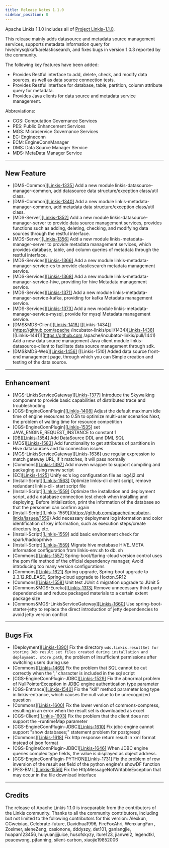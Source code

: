```yaml
---
title: Release Notes 1.1.0
sidebar_position: 8
--- 
```


Apache Linkis 1.1.0 includes all of [Project Linkis-1.1.0](https://github.com/apache/incubator-linkis/projects/3).

This release mainly adds datasource and metadata source management services, supports metadata information query for hive/mysql/kafka/elasticsearch, and fixes bugs in version 1.0.3 reported by the community.

The following key features have been added:
* Provides Restful interface to add, delete, check, and modify data sources, as well as data source connection tests.
* Provides Restful interface for database, table, partition, column attribute query for metadata.
* Provides Java clients for data source and metadata service management.

Abbreviations:
- CGS: Computation Governance Services
- PES: Public Enhancement Services
- MGS: Microservice Governance Services
- EC: Engineconn
- ECM: EngineConnManager
- DMS: Data Source Manager Service
- MDS: MetaData Manager Service

---


## New Feature

* \[DMS-Common][[Linkis-1335]](https://github.com/apache/incubator-linkis/pull/1335) Add a new module linkis-datasource-manager-common, add datasource data structure/exception class/util class.
* \[DMS-Common][[Linkis-1340]](https://github.com/apache/incubator-linkis/pull/1340) Add a new module linkis-metadata-manager-common, add metadata data structure/exception class/util class.
* \[MDS-Server][[Linkis-1352]](https://github.com/apache/incubator-linkis/pull/1352) Add a new module linkis-datasource-manager-server to provide data source management services, provides functions such as adding, deleting, checking, and modifying data sources through the restful interface.
* \[MDS-Server][[Linkis-1356]](https://github.com/apache/incubator-linkis/pull/1356) Add a new module linkis-metadata-manager-server to provide metadata management services, which provides database, table, and column queries of metadata through the restful interface.
* \[MDS-Services][[Linkis-1366]](https://github.com/apache/incubator-linkis/pull/1366) Add a new module linkis-metadata-manager-service-es to provide elasticsearch metadata management service.
* \[MDS-Services][[Linkis-1368]](https://github.com/apache/incubator-linkis/pull/1368) Add a new module linkis-metadata-manager-service-hive, providing for hive Metadata management service.
* \[MDS-Services][[Linkis-1371]](https://github.com/apache/incubator-linkis/pull/1371) Add a new module linkis-metadata-manager-service-kafka, providing for kafka Metadata management service.
* \[MDS-Services][[Linkis-1373]](https://github.com/apache/incubator-linkis/pull/1373) Add a new module linkis-metadata-manager-service-mysql, provide for mysql Metadata management service.
* \[DMS&MDS-Client][[Linkis-1418]](https://github.com/apache/incubator-linkis/pull/1418) [[Linkis-1434]](https://github.com/apache /incubator-linkis/pull/1434)[[Linkis-1438]](https://github.com/apache/incubator-linkis/pull/1438)[[Linkis-1441]](https://github.com /apache/incubator-linkis/pull/1441) Add a new data source management Java client module linkis-datasource-client to facilitate data source management through sdk.
* \[DMS&MDS-Web][[Linkis-1456]](https://github.com/apache/incubator-linkis/pull/1456) [[Linkis-1510] Added data source front-end management page, through which you can Simple creation and testing of the data source.
---

## Enhancement
* \[MGS-LinkisServiceGateway][[Linkis-1377]](https://github.com/apache/incubator-linkis/pull/1377) Introduce the Skywalking component to provide basic capabilities of distributed trace and troubleshooting
* \[CGS-EngineConnPlugin][[Linkis-1408]](https://github.com/apache/incubator-linkis/pull/1408) Adjust the default maximum idle time of engine resources to 0.5h to optimize multi-user scenarios Next, the problem of waiting time for resource competition
* \[CGS-EngineConnPlugin][[Linkis-1535]](https://github.com/apache/incubator-linkis/pull/1535) set JAVA_ENGINE_REQUEST_INSTANCE to constant 1
* \[DB][[Linkis-1554]](https://github.com/apache/incubator-linkis/pull/1554) Add DataSource DDL and DML SQL
* \[MDS][[Linkis-1583]](https://github.com/apache/incubator-linkis/pull/1583) Add functionality to get attributes of partitions in Hive datasources and fix connection issues
* \[MGS-LinkisServiceGateway][[Linkis-1636]](https://github.com/apache/incubator-linkis/pull/1636) use regular expression to match gateway URL, if it matches, it will pass normally
* \[Commons][[Linkis-1397]](https://github.com/apache/incubator-linkis/pull/1397) Add maven wrapper to support compiling and packaging using mvnw script
* \[EC][[Linkis-1425]](https://github.com/apache/incubator-linkis/pull/1425) Unify ec's log configuration file as log4j2.xml
* \[Install-Script][[Linkis-1563]](https://github.com/apache/incubator-linkis/pull/1563) Optimize linkis-cli client script, remove redundant linkis-cli- start script file
* \[Install-Script][[Linkis-1559]](https://github.com/apache/incubator-linkis/issues/1559) Optimize the installation and deployment script, add a database connection test check when installing and deploying; Before initialization, print the information of the database so that the personnel can confirm again
* \[Install-Script][Linkis-1559]](https://github.com/apache/incubator-linkis/issues/1559) Add necessary deployment log information and color identification of key information, such as execution steps/create directory log, etc.
* \[Install-Script][[Linkis-1559]](https://github.com/apache/incubator-linkis/issues/1559) add basic environment check for spark/hadoop/hive
* \[Install-Script][[Linkis-1559]](https://github.com/apache/incubator-linkis/issues/1559) Migrate hive metabase HIVE_META information configuration from linkis-env.sh to db. sh
* \[Commons][[Linkis-1557]](https://github.com/apache/incubator-linkis/issues/1557) Spring-boot/Spring-cloud version control uses the pom file method of the official dependency manager, Avoid introducing too many version configurations
* \[Commons][[Linkis-1621]](https://github.com/apache/incubator-linkis/pull/1621) Spring upgrade, Spring-boot upgrade to 2.3.12.RELEASE, Spring-cloud upgrade to Hoxton.SR12
* \[Commons][[Linkis-1558]](https://github.com/apache/incubator-linkis/issues/1558) Unit test JUnit 4 migration upgrade to JUnit 5
* \[Commons&MGS-Eureka][[Linkis-1313]](https://github.com/apache/incubator-linkis/issues/1313) Remove unnecessary third-party dependencies and reduce packaged materials to a certain extent package size
* \[Commons&MGS-LinkisServiceGateway][[Linkis-1660]](https://github.com/apache/incubator-linkis/pull/1660) Use spring-boot-starter-jetty to replace the direct introduction of jetty dependencies to avoid jetty version conflict
---

## Bugs Fix
* \[Deployment][[Linkis-1390]](https://github.com/apache/incubator-linkis/pull/1390) Fix the directory `wds.linkis.resultSet for storing Job result set files created during installation and deployment. store.path`, the problem of insufficient permissions after switching users during use
* \[Commons][[Linkis-1469]](https://github.com/apache/incubator-linkis/pull/1469) Fix the problem that SQL cannot be cut correctly when the ';' character is included in the sql script
* \[CGS-EngineConnPlugin-JDBC][[Linkis-1529]](https://github.com/apache/incubator-linkis/pull/1529) Fix the abnormal problem of NullPointerException in JDBC engine authentication type parameter
* \[CGS-Entrance][[Linkis-1540]](https://github.com/apache/incubator-linkis/pull/1540) Fix the "kill" method parameter long type in linkis-entrance, which causes the null value to be unrecognized question
* \[Commons][[Linkis-1600]](https://github.com/apache/incubator-linkis/pull/1600) Fix the lower version of commons-compress, resulting in an error when the result set is downloaded as excel
* \[CGS-Client][[Linkis-1603]](https://github.com/apache/incubator-linkis/pull/1603) Fix the problem that the client does not support the -runtimeMap parameter
* \[CGS-EngineConnPlugin-JDBC][[Linkis-1610]](https://github.com/apache/incubator-linkis/pull/1610) Fix jdbc engine cannot support "show databases;" statement problem for postgresql
* \[Commons][[Linkis-1618]](https://github.com/apache/incubator-linkis/pull/1618) Fix http response return result in xml format instead of json format
* \[CGS-EngineConnPlugin-JDBC][[Linkis-1646]](https://github.com/apache/incubator-linkis/pull/1646) When JDBC engine queries complex type fields, the value is displayed as object address.
* \[CGS-EngineConnPlugin-PYTHON][[Linkis-1731]](https://github.com/apache/incubator-linkis/pull/1731) Fix the problem of row inversion of the result set field of the python engine's showDF function
* \[PES-BML][[Linkis-1556]](https://github.com/apache/incubator-linkis/issues/1556) Fix the HttpMessageNotWritableException that may occur in the file download interface

---------

## Credits 

The release of Apache Linkis 1.1.0 is inseparable from the contributors of the Linkis community. Thanks to all the community contributors, including but not limited to the following contributors for this version: Alexkun, CCweixiao, Celebrate-future, Davidhua1996, FireFoxAhri, WenxiangFan , Zosimer, aleneZeng, casionone, dddyszy, det101, ganlangjie, huapan123456, huiyuanjjjjuice, husofskyzy, iture123, jianwei2, legendtkl, peacewong, pjfanning, silent-carbon, xiaojie19852006